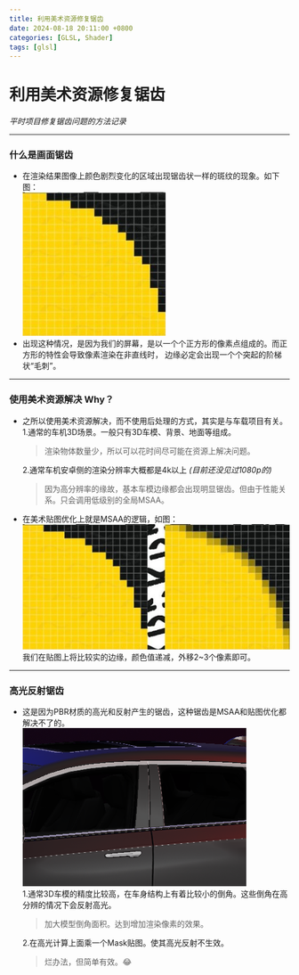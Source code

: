 ```yaml
---
title: 利用美术资源修复锯齿
date: 2024-08-18 20:11:00 +0800
categories: [GLSL, Shader]
tags: [glsl]    
---
```


# 利用美术资源修复锯齿

*平时项目修复锯齿问题的方法记录*

---


### 什么是画面锯齿


- 在渲染结果图像上颜色剧烈变化的区域出现锯齿状一样的斑纹的现象。如下图：   
![画面锯齿](/assets/img/postAssets/aliasing_1.jpg)
- 出现这种情况，是因为我们的屏幕，是以一个个正方形的像素点组成的。而正方形的特性会导致像素渲染在非直线时，
边缘必定会出现一个个突起的阶梯状“毛刺”。

---

### 使用美术资源解决 Why？

- 之所以使用美术资源解决，而不使用后处理的方式，其实是与车载项目有关。  
  1.通常的车机3D场景。一般只有3D车模、背景、地面等组成。  
  >渲染物体数量少，所以可以花时间尽可能在资源上解决问题。  

  2.通常车机安卓侧的渲染分辨率大概都是4k以上  *(目前还没见过1080p的)*
  >因为高分辨率的缘故，基本车模边缘都会出现明显锯齿。但由于性能关系。只会调用低级别的全局MSAA。
   
- 在美术贴图优化上就是MSAA的逻辑，如图：   
![贴图锯齿优化](/assets/img/postAssets/aliasing.jpg)  
我们在贴图上将比较实的边缘，颜色值递减，外移2~3个像素即可。

---
### 高光反射锯齿

- 这是因为PBR材质的高光和反射产生的锯齿，这种锯齿是MSAA和贴图优化都解决不了的。 
![高光锯齿](/assets/img/postAssets/aliasing_car.jpg "锯齿画面")     
  1.通常3D车模的精度比较高，在车身结构上有着比较小的倒角。这些倒角在高分辨的情况下会反射高光。   
  >加大模型倒角面积。达到增加渲染像素的效果。   
  
  2.在高光计算上面乘一个Mask贴图。使其高光反射不生效。   
  >烂办法，但简单有效。😂

